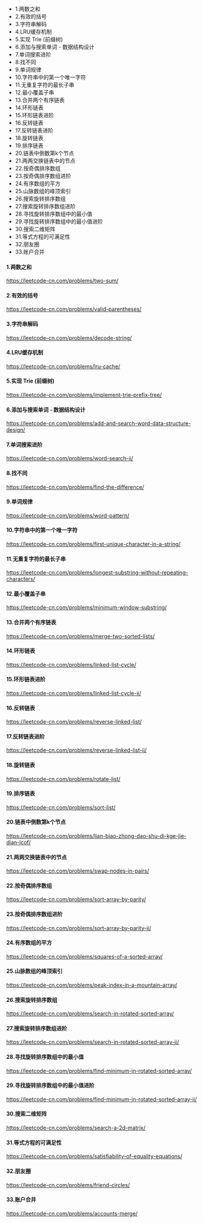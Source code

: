 <!-- MarkdownTOC -->

- 1.两数之和
- 2.有效的括号
- 3.字符串解码
- 4.LRU缓存机制
- 5.实现 Trie \(前缀树\)
- 6.添加与搜索单词 - 数据结构设计
- 7.单词搜索进阶
- 8.找不同
- 9.单词规律
- 10.字符串中的第一个唯一字符
- 11.无重复字符的最长子串
- 12.最小覆盖子串
- 13.合并两个有序链表
- 14.环形链表
- 15.环形链表进阶
- 16.反转链表
- 17.反转链表进阶
- 18.旋转链表
- 19.排序链表
- 20.链表中倒数第k个节点
- 21.两两交换链表中的节点
- 22.按奇偶排序数组
- 23.按奇偶排序数组进阶
- 24.有序数组的平方
- 25.山脉数组的峰顶索引
- 26.搜索旋转排序数组
- 27.搜索旋转排序数组进阶
- 28.寻找旋转排序数组中的最小值
- 29.寻找旋转排序数组中的最小值进阶
- 30.搜索二维矩阵
- 31.等式方程的可满足性
- 32.朋友圈
- 33.账户合并

<!-- /MarkdownTOC -->


#### 1.两数之和
https://leetcode-cn.com/problems/two-sum/ <br>

#### 2.有效的括号
https://leetcode-cn.com/problems/valid-parentheses/ <br>

#### 3.字符串解码
https://leetcode-cn.com/problems/decode-string/ <br>

#### 4.LRU缓存机制
https://leetcode-cn.com/problems/lru-cache/ <br>

#### 5.实现 Trie (前缀树)
https://leetcode-cn.com/problems/implement-trie-prefix-tree/ <br>

#### 6.添加与搜索单词 - 数据结构设计
https://leetcode-cn.com/problems/add-and-search-word-data-structure-design/ <br>

#### 7.单词搜索进阶
https://leetcode-cn.com/problems/word-search-ii/ <br>

#### 8.找不同
https://leetcode-cn.com/problems/find-the-difference/ <br>

#### 9.单词规律
https://leetcode-cn.com/problems/word-pattern/ <br>

#### 10.字符串中的第一个唯一字符
https://leetcode-cn.com/problems/first-unique-character-in-a-string/ <br>

#### 11.无重复字符的最长子串
https://leetcode-cn.com/problems/longest-substring-without-repeating-characters/ <br>

#### 12.最小覆盖子串
https://leetcode-cn.com/problems/minimum-window-substring/ <br>

#### 13.合并两个有序链表
https://leetcode-cn.com/problems/merge-two-sorted-lists/ <br>

#### 14.环形链表
https://leetcode-cn.com/problems/linked-list-cycle/ <br>

#### 15.环形链表进阶
https://leetcode-cn.com/problems/linked-list-cycle-ii/ <br>

#### 16.反转链表
https://leetcode-cn.com/problems/reverse-linked-list/ <br>

#### 17.反转链表进阶
https://leetcode-cn.com/problems/reverse-linked-list-ii/ <br>

#### 18.旋转链表
https://leetcode-cn.com/problems/rotate-list/ <br>

#### 19.排序链表
https://leetcode-cn.com/problems/sort-list/ <br>

#### 20.链表中倒数第k个节点
https://leetcode-cn.com/problems/lian-biao-zhong-dao-shu-di-kge-jie-dian-lcof/ <br>

#### 21.两两交换链表中的节点
https://leetcode-cn.com/problems/swap-nodes-in-pairs/ <br>

#### 22.按奇偶排序数组
https://leetcode-cn.com/problems/sort-array-by-parity/ <br>

#### 23.按奇偶排序数组进阶
https://leetcode-cn.com/problems/sort-array-by-parity-ii/ <br>

#### 24.有序数组的平方
https://leetcode-cn.com/problems/squares-of-a-sorted-array/ <br>

#### 25.山脉数组的峰顶索引
https://leetcode-cn.com/problems/peak-index-in-a-mountain-array/ <br>

#### 26.搜索旋转排序数组
https://leetcode-cn.com/problems/search-in-rotated-sorted-array/ <br>

#### 27.搜索旋转排序数组进阶
https://leetcode-cn.com/problems/search-in-rotated-sorted-array-ii/ <br>

#### 28.寻找旋转排序数组中的最小值
https://leetcode-cn.com/problems/find-minimum-in-rotated-sorted-array/ <br>

#### 29.寻找旋转排序数组中的最小值进阶
https://leetcode-cn.com/problems/find-minimum-in-rotated-sorted-array-ii/ <br>

#### 30.搜索二维矩阵
https://leetcode-cn.com/problems/search-a-2d-matrix/ <br>

#### 31.等式方程的可满足性
https://leetcode-cn.com/problems/satisfiability-of-equality-equations/ <br>

#### 32.朋友圈
https://leetcode-cn.com/problems/friend-circles/ <br>

#### 33.账户合并
https://leetcode-cn.com/problems/accounts-merge/ <br>